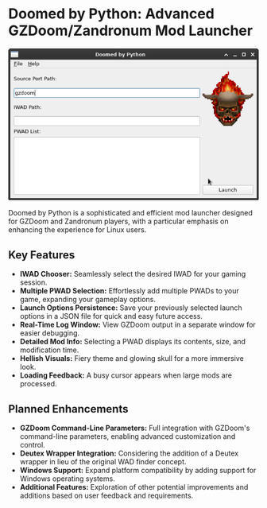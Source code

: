 # Doomed by Python: Advanced GZDoom/Zandronum Mod Launcher

![screenshot](./screenshot.png)

Doomed by Python is a sophisticated and efficient mod launcher designed for GZDoom and Zandronum players, with a particular emphasis on enhancing the experience for Linux users.

## Key Features

- **IWAD Chooser:** Seamlessly select the desired IWAD for your gaming session.
- **Multiple PWAD Selection:** Effortlessly add multiple PWADs to your game, expanding your gameplay options.
- **Launch Options Persistence:** Save your previously selected launch options in a JSON file for quick and easy future access.
- **Real-Time Log Window:** View GZDoom output in a separate window for easier debugging.
- **Detailed Mod Info:** Selecting a PWAD displays its contents, size, and modification time.
- **Hellish Visuals:** Fiery theme and glowing skull for a more immersive look.
- **Loading Feedback:** A busy cursor appears when large mods are processed.

## Planned Enhancements

- **GZDoom Command-Line Parameters:** Full integration with GZDoom's command-line parameters, enabling advanced customization and control.
- **Deutex Wrapper Integration:** Considering the addition of a Deutex wrapper in lieu of the original WAD finder concept.
- **Windows Support:** Expand platform compatibility by adding support for Windows operating systems.
- **Additional Features:** Exploration of other potential improvements and additions based on user feedback and requirements.
